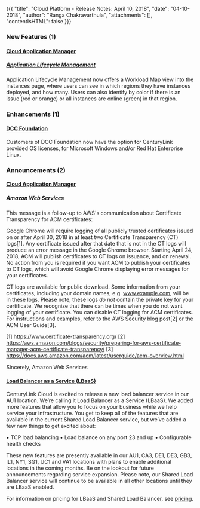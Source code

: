 {{{
"title": "Cloud Platform - Release Notes: April 10, 2018",
"date": "04-10-2018",
"author": "Ranga Chakravarthula",
"attachments": [],
"contentIsHTML": false
}}}

### New Features (1)

#### [Cloud Application Manager](//www.ctl.io/cloud-application-manager/)

##### [Application Lifecycle Management](//www.ctl.io/cloud-application-manager/application-lifecycle-management/)

Application Lifecycle Management now offers a Workload Map view into the instances page, where users can see in which regions they have instances deployed, and how many. Users can also identify by color if there is an issue (red or orange) or all instances are online (green) in that region.

### Enhancements (1)

#### [DCC Foundation](//www.ctl.io/dcc-foundation/)

Customers of DCC Foundation now have the option for CenturyLink provided OS licenses, for Microsoft Windows and/or Red Hat Enterprise Linux. 

### Announcements (2)

#### [Cloud Application Manager](//www.ctl.io/cloud-application-manager/)

##### Amazon Web Services

This message is a follow-up to AWS's communication about Certificate Transparency for ACM certificates:

Google Chrome will require logging of all publicly trusted certificates issued on or after April 30, 2018 in at least two Certificate Transparency (CT) logs[1]. Any certificate issued after that date that is not in the CT logs will produce an error message in the Google Chrome browser.
Starting April 24, 2018, ACM will publish certificates to CT logs on issuance, and on renewal. No action from you is required if you want ACM to publish your certificates to CT logs, which will avoid Google Chrome displaying error messages for your certificates.

CT logs are available for public download. Some information from your certificates, including your domain names, e.g. www.example.com, will be in these logs. Please note, these logs *do not* contain the private key for your certificate. We recognize that there can be times when you do not want logging of your certificate. You can disable CT logging for ACM certificates. For instructions and examples, refer to the AWS Security blog post[2] or the ACM User Guide[3].

[1] https://www.certificate-transparency.org/
[2] https://aws.amazon.com/blogs/security/preparing-for-aws-certificate-manager-acm-certificate-transparency/
[3] https://docs.aws.amazon.com/acm/latest/userguide/acm-overview.html

Sincerely,
Amazon Web Services

#### [Load Balancer as a Service (LBaaS)](//www.ctl.io/load-balancing/)

CenturyLink Cloud is excited to release a new load balancer service in our AU1 location. We’re calling it Load Balancer as a Service (LBaaS). We added more features that allow you to focus on your business while we help service your infrastructure. You get to keep all of the features that are available in the current Shared Load Balancer service, but we’ve added a few new things to get excited about:

• TCP load balancing
• Load balance on any port 23 and up
• Configurable health checks

These new features are presently available in our AU1, CA3, DE1, DE3, GB3, IL1, NY1, SG1, UC1 and VA1 locations with plans to enable additional locations in the coming months. Be on the lookout for future announcements regarding service expansion. Please note, our Shared Load Balancer service will continue to be available in all other locations until they are LBaaS enabled. 

For information on pricing for LBaaS and Shared Load Balancer, see [pricing](//www.ctl.io/pricing).
